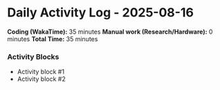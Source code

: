 # Daily Activity Log - 2025-08-16

**Coding (WakaTime):** 35 minutes
**Manual work (Research/Hardware):** 0 minutes
**Total Time:** 35 minutes

### Activity Blocks
- Activity block #1
- Activity block #2
